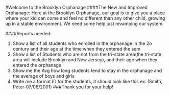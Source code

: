 #Welcome to the Brooklyn Orphanage
####The New and Improved Orphanage:
Here at the Brooklyn Orphanage, our goal is to give you a place where your kid can come and 
feel no different than any other child, growing up in a stable environment.
We need some help just revamping our system.

####Reports needed:
1) Show a list of  all students who enrolled in the orphanage in the 2o century and their age at the time when they entered the sem
2) Show a list of Students who are not from the tri-state area(the tri-state area will include Brooklyn and New Jersey), and their age when they entered the orphanage
3) Show me the Avg how long students tend to stay in the orphanage and the average of boys and girls
4) Write me a format ID for the students, it should look like this ex: (Smith, Peter-07/06/2001)
 ###Thank you for your help!
